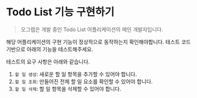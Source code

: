 # Todo List 기능 구현하기

> 오그렙은 개발 중인 Todo List 어플리케이션의 메인 개발자입니다.

해당 어플리케이션의 구현 기능이 정상적으로 동작하는지 확인해야합니다. 테스트 코드 기반으로 아래의 기능을 테스트해주세요.

테스트의 요구 사항은 아래와 같습니다.

1. `할 일 생성`: 새로운 할 일 항목을 추가할 수 있어야 합니다.
2. `할 일 조회`: 만들어진 전체 할 일 요소를 확인할 수 있어야 합니다.
3. `할 일 삭제`: 할 일 항목을 삭제할 수 있어야 합니다.

